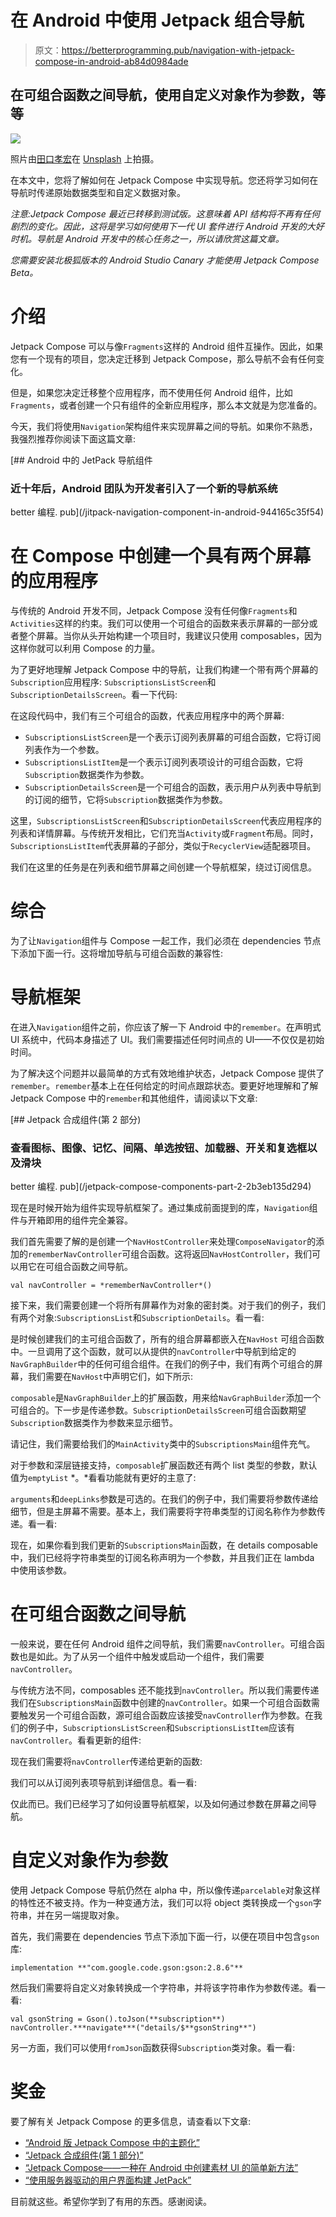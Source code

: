# 在 Android 中使用 Jetpack 组合导航

> 原文：<https://betterprogramming.pub/navigation-with-jetpack-compose-in-android-ab84d0984ade>

## 在可组合函数之间导航，使用自定义对象作为参数，等等

![](img/37be9de392412bc02359591c78bbeafc.png)

照片由[田口孝宏](https://unsplash.com/@tak_tag?utm_source=medium&utm_medium=referral)在 [Unsplash](https://unsplash.com?utm_source=medium&utm_medium=referral) 上拍摄。

在本文中，您将了解如何在 Jetpack Compose 中实现导航。您还将学习如何在导航时传递原始数据类型和自定义数据对象。

*注意:Jetpack Compose 最近已转移到测试版。这意味着 API 结构将不再有任何剧烈的变化。因此，这将是学习如何使用下一代 UI 套件进行 Android 开发的大好时机。导航是 Android 开发中的核心任务之一，所以请欣赏这篇文章。*

*您需要安装北极狐版本的 Android Studio Canary 才能使用 Jetpack Compose Beta。*

# 介绍

Jetpack Compose 可以与像`Fragments`这样的 Android 组件互操作。因此，如果您有一个现有的项目，您决定迁移到 Jetpack Compose，那么导航不会有任何变化。

但是，如果您决定迁移整个应用程序，而不使用任何 Android 组件，比如`Fragments`，或者创建一个只有组件的全新应用程序，那么本文就是为您准备的。

今天，我们将使用`Navigation`架构组件来实现屏幕之间的导航。如果你不熟悉，我强烈推荐你阅读下面这篇文章:

[](/jitpack-navigation-component-in-android-944165c35f54) [## Android 中的 JetPack 导航组件

### 近十年后，Android 团队为开发者引入了一个新的导航系统

better 编程. pub](/jitpack-navigation-component-in-android-944165c35f54) 

# 在 Compose 中创建一个具有两个屏幕的应用程序

与传统的 Android 开发不同，Jetpack Compose 没有任何像`Fragments`和`Activities`这样的约束。我们可以使用一个可组合的函数来表示屏幕的一部分或者整个屏幕。当你从头开始构建一个项目时，我建议只使用 composables，因为这样你就可以利用 Compose 的力量。

为了更好地理解 Jetpack Compose 中的导航，让我们构建一个带有两个屏幕的`Subscription`应用程序: `SubscriptionsListScreen`和`SubscriptionDetailsScreen`。看一下代码:

在这段代码中，我们有三个可组合的函数，代表应用程序中的两个屏幕:

*   `SubscriptionsListScreen`是一个表示订阅列表屏幕的可组合函数，它将订阅列表作为一个参数。
*   `SubscriptionsListItem`是一个表示订阅列表项设计的可组合函数，它将`Subscription`数据类作为参数。
*   `SubscriptionDetailsScreen`是一个可组合的函数，表示用户从列表中导航到的订阅的细节，它将`Subscription`数据类作为参数。

这里，`SubscriptionsListScreen`和`SubscriptionDetailsScreen`代表应用程序的列表和详情屏幕。与传统开发相比，它们充当`Activity`或`Fragment`布局。同时，`SubscriptionsListItem`代表屏幕的子部分，类似于`RecyclerView`适配器项目。

我们在这里的任务是在列表和细节屏幕之间创建一个导航框架，绕过订阅信息。

# 综合

为了让`Navigation`组件与 Compose 一起工作，我们必须在 dependencies 节点下添加下面一行。这将增加导航与可组合函数的兼容性:

# 导航框架

在进入`Navigation`组件之前，你应该了解一下 Android 中的`remember`。在声明式 UI 系统中，代码本身描述了 UI。我们需要描述任何时间点的 UI——不仅仅是初始时间。

为了解决这个问题并以最简单的方式有效地维护状态，Jetpack Compose 提供了`remember`。`remember`基本上在任何给定的时间点跟踪状态。要更好地理解和了解 Jetpack Compose 中的`remember`和其他组件，请阅读以下文章:

[](/jetpack-compose-components-part-2-2b3eb135d294) [## Jetpack 合成组件(第 2 部分)

### 查看图标、图像、记忆、间隔、单选按钮、加载器、开关和复选框以及滑块

better 编程. pub](/jetpack-compose-components-part-2-2b3eb135d294) 

现在是时候开始为组件实现导航框架了。通过集成前面提到的库，`Navigation`组件与开箱即用的组件完全兼容。

我们首先需要了解的是创建一个`NavHostController`来处理`ComposeNavigator`的添加的`rememberNavController`可组合函数。这将返回`NavHostController`，我们可以用它在可组合函数之间导航。

```
val navController = *rememberNavController*()
```

接下来，我们需要创建一个将所有屏幕作为对象的密封类。对于我们的例子，我们有两个对象:`SubscriptionsList`和`SubscriptionDetails`。看一看:

是时候创建我们的主可组合函数了，所有的组合屏幕都嵌入在`NavHost` 可组合函数中。一旦调用了这个函数，就可以从提供的`navController`中导航到给定的`NavGraphBuilder`中的任何可组合组件。在我们的例子中，我们有两个可组合的屏幕，我们需要在`NavHost`中声明它们，如下所示:

`composable`是`NavGraphBuilder`上的扩展函数，用来给`NavGraphBuilder`添加一个可组合的。下一步是传递参数。`SubscriptionDetailsScreen`可组合函数期望`Subscription`数据类作为参数来显示细节。

请记住，我们需要给我们的`MainActivity`类中的`SubscriptionsMain`组件充气。

对于参数和深层链接支持，`composable`扩展函数还有两个 list 类型的参数，默认值为`emptyList` *。*看看功能就有更好的主意了:

`arguments`和`deepLinks`参数是可选的。在我们的例子中，我们需要将参数传递给细节，但是主屏幕不需要。基本上，我们需要将字符串类型的订阅名称作为参数传递。看一看:

现在，如果你看到我们更新的`SubscriptionsMain`函数，在 details composable 中，我们已经将字符串类型的订阅名称声明为一个参数，并且我们正在 lambda 中使用该参数。

# 在可组合函数之间导航

一般来说，要在任何 Android 组件之间导航，我们需要`navController`。可组合函数也是如此。为了从另一个组件中触发或启动一个组件，我们需要`navController`。

与传统方法不同，composables 还不能找到`navController`。所以我们需要传递我们在`SubscriptionsMain`函数中创建的`navController`。如果一个可组合函数需要触发另一个可组合函数，源可组合函数应该接受`navController`作为参数。在我们的例子中，`SubscriptionsListScreen`和`SubscriptionsListItem`应该有`navController`。看看更新的组件:

现在我们需要将`navController`传递给更新的函数:

我们可以从订阅列表项导航到详细信息。看一看:

仅此而已。我们已经学习了如何设置导航框架，以及如何通过参数在屏幕之间导航。

# 自定义对象作为参数

使用 Jetpack Compose 导航仍然在 alpha 中，所以像传递`parcelable`对象这样的特性还不被支持。作为一种变通方法，我们可以将 object 类转换成一个`gson`字符串，并在另一端提取对象。

首先，我们需要在 dependencies 节点下添加下面一行，以便在项目中包含`gson`库:

```
implementation **"com.google.code.gson:gson:2.8.6"**
```

然后我们需要将自定义对象转换成一个字符串，并将该字符串作为参数传递。看一看:

```
val gsonString = Gson().toJson(**subscription**)
navController.***navigate***("details/$**gsonString**")
```

另一方面，我们可以使用`fromJson`函数获得`Subscription`类对象。看一看:

# 奖金

要了解有关 Jetpack Compose 的更多信息，请查看以下文章:

*   [“Android 版 Jetpack Compose 中的主题化”](/theming-in-jetpack-compose-for-android-667d42b8279c)
*   [“Jetpack 合成组件(第 1 部分)”](/jetpack-compose-components-part-1-a80717dbfb59)
*   [“Jetpack Compose——一种在 Android 中创建素材 UI 的简单新方法”](https://medium.com/better-programming/jetpack-compose-a-new-and-simple-way-to-create-material-ui-in-android-f49c6fcb448b)
*   [“使用服务器驱动的用户界面构建 JetPack”](https://medium.com/android-dev-hacks/jetpack-compose-with-server-driven-ui-396a19f0a661)

目前就这些。希望你学到了有用的东西。感谢阅读。